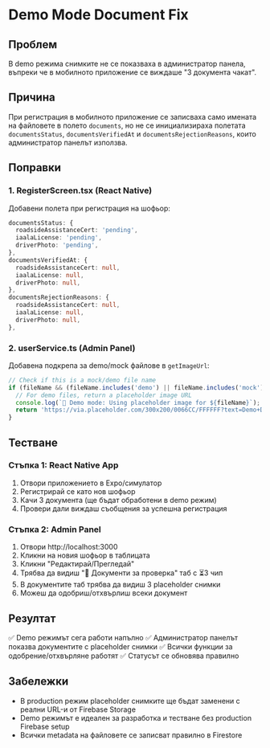 # Demo Mode Document Fix

## Проблем
В demo режима снимките не се показваха в администратор панела, въпреки че в мобилното приложение се виждаше "3 документа чакат".

## Причина
При регистрация в мобилното приложение се записваха само имената на файловете в полето `documents`, но не се инициализираха полетата `documentsStatus`, `documentsVerifiedAt` и `documentsRejectionReasons`, които администратор панелът използва.

## Поправки

### 1. RegisterScreen.tsx (React Native)
Добавени полета при регистрация на шофьор:

```typescript
documentsStatus: {
  roadsideAssistanceCert: 'pending',
  iaalaLicense: 'pending', 
  driverPhoto: 'pending',
},
documentsVerifiedAt: {
  roadsideAssistanceCert: null,
  iaalaLicense: null,
  driverPhoto: null,
},
documentsRejectionReasons: {
  roadsideAssistanceCert: null,
  iaalaLicense: null,
  driverPhoto: null,
},
```

### 2. userService.ts (Admin Panel)
Добавена подкрепа за demo/mock файлове в `getImageUrl`:

```typescript
// Check if this is a mock/demo file name
if (fileName && (fileName.includes('demo') || fileName.includes('mock'))) {
  // For demo files, return a placeholder image URL
  console.log(`🔧 Demo mode: Using placeholder image for ${fileName}`);
  return 'https://via.placeholder.com/300x200/0066CC/FFFFFF?text=Demo+Document';
}
```

## Тестване

### Стъпка 1: React Native App
1. Отвори приложението в Expo/симулатор
2. Регистрирай се като нов шофьор
3. Качи 3 документа (ще бъдат обработени в demo режим)
4. Провери дали виждаш съобщения за успешна регистрация

### Стъпка 2: Admin Panel
1. Отвори http://localhost:3000
2. Кликни на новия шофьор в таблицата
3. Кликни "Редактирай/Прегледай"
4. Трябва да видиш "📄 Документи за проверка" таб с ⏳3 чип
5. В документите таб трябва да видиш 3 placeholder снимки
6. Можеш да одобриш/отхвърлиш всеки документ

## Резултат
✅ Demo режимът сега работи напълно
✅ Администратор панелът показва документите с placeholder снимки
✅ Всички функции за одобрение/отхвърляне работят
✅ Статусът се обновява правилно

## Забележки
- В production режим placeholder снимките ще бъдат заменени с реални URL-и от Firebase Storage
- Demo режимът е идеален за разработка и тестване без production Firebase setup
- Всички metadata на файловете се записват правилно в Firestore 